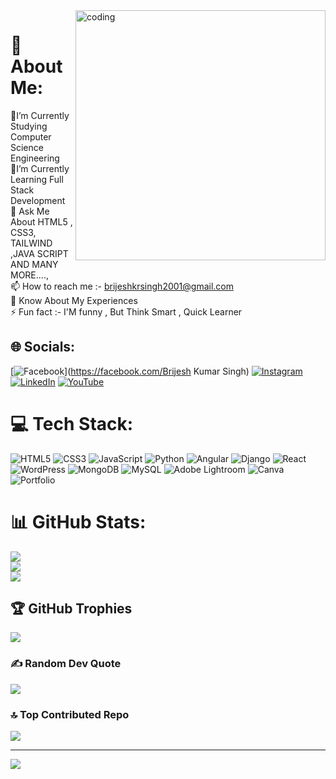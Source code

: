<img align="right" alt="coding" width="400" src="https://images.squarespace-cdn.com/content/v1/5769fc401b631bab1addb2ab/1541580611624-TE64QGKRJG8SWAIUS7NS/ke17ZwdGBToddI8pDm48kPoswlzjSVMM-SxOp7CV59BZw-zPPgdn4jUwVcJE1ZvWQUxwkmyExglNqGp0IvTJZamWLI2zvYWH8K3-s_4yszcp2ryTI0HqTOaaUohrI8PI6FXy8c9PWtBlqAVlUS5izpdcIXDZqDYvprRqZ29Pw0o/coding-freak.gif">






# 💫 About Me:
🔭I’m Currently Studying Computer Science Engineering<br>🌱I’m Currently Learning Full Stack Development <br>💬 Ask Me About HTML5 , CSS3,  TAILWIND ,JAVA SCRIPT AND MANY MORE....,<br>📫 How to reach me :- brijeshkrsingh2001@gmail.com<br>📄 Know About My Experiences<br>⚡ Fun fact :- I'M funny , But Think Smart , Quick Learner  


## 🌐 Socials:
[![Facebook](https://img.shields.io/badge/Facebook-%231877F2.svg?logo=Facebook&logoColor=white)](https://facebook.com/Brijesh Kumar Singh) [![Instagram](https://img.shields.io/badge/Instagram-%23E4405F.svg?logo=Instagram&logoColor=white)](https://instagram.com/coding_with_codez) [![LinkedIn](https://img.shields.io/badge/LinkedIn-%230077B5.svg?logo=linkedin&logoColor=white)](https://linkedin.com/in/brijesh810) [![YouTube](https://img.shields.io/badge/YouTube-%23FF0000.svg?logo=YouTube&logoColor=white)](https://youtube.com/@UCX9OLmsEDM-9du5nsC9byMg) 

# 💻 Tech Stack:
![HTML5](https://img.shields.io/badge/html5-%23E34F26.svg?style=flat&logo=html5&logoColor=white) ![CSS3](https://img.shields.io/badge/css3-%231572B6.svg?style=flat&logo=css3&logoColor=white) ![JavaScript](https://img.shields.io/badge/javascript-%23323330.svg?style=flat&logo=javascript&logoColor=%23F7DF1E) ![Python](https://img.shields.io/badge/python-3670A0?style=flat&logo=python&logoColor=ffdd54) ![Angular](https://img.shields.io/badge/angular-%23DD0031.svg?style=flat&logo=angular&logoColor=white) ![Django](https://img.shields.io/badge/django-%23092E20.svg?style=flat&logo=django&logoColor=white) ![React](https://img.shields.io/badge/react-%2320232a.svg?style=flat&logo=react&logoColor=%2361DAFB) ![WordPress](https://img.shields.io/badge/WordPress-%23117AC9.svg?style=flat&logo=WordPress&logoColor=white) ![MongoDB](https://img.shields.io/badge/MongoDB-%234ea94b.svg?style=flat&logo=mongodb&logoColor=white) ![MySQL](https://img.shields.io/badge/mysql-%2300000f.svg?style=flat&logo=mysql&logoColor=white) ![Adobe Lightroom](https://img.shields.io/badge/Adobe%20Lightroom-31A8FF.svg?style=flat&logo=Adobe%20Lightroom&logoColor=white) ![Canva](https://img.shields.io/badge/Canva-%2300C4CC.svg?style=flat&logo=Canva&logoColor=white) ![Portfolio](https://img.shields.io/badge/Portfolio-%23000000.svg?style=flat&logo=firefox&logoColor=#FF7139)
# 📊 GitHub Stats:
![](https://github-readme-stats.vercel.app/api?username=Brijesh-kr-singh&theme=radical&hide_border=false&include_all_commits=false&count_private=false)<br/>
![](https://github-readme-streak-stats.herokuapp.com/?user=Brijesh-kr-singh&theme=radical&hide_border=false)<br/>
![](https://github-readme-stats.vercel.app/api/top-langs/?username=Brijesh-kr-singh&theme=radical&hide_border=false&include_all_commits=false&count_private=false&layout=compact)

## 🏆 GitHub Trophies
![](https://github-profile-trophy.vercel.app/?username=Brijesh-kr-singh&theme=discord&no-frame=false&no-bg=true&margin-w=4)

### ✍️ Random Dev Quote
![](https://quotes-github-readme.vercel.app/api?type=horizontal&theme=radical)

### 🔝 Top Contributed Repo
![](https://github-contributor-stats.vercel.app/api?username=Brijesh-kr-singh&limit=5&theme=dark&combine_all_yearly_contributions=true)

---
[![](https://visitcount.itsvg.in/api?id=Brijesh-kr-singh&icon=0&color=0)](https://visitcount.itsvg.in)

<!-- Proudly created with GPRM ( https://gprm.itsvg.in ) -->
